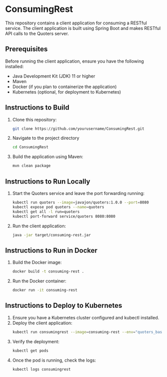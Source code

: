 # ConsumingRest

This repository contains a client application for consuming a RESTful service. The client application is built using Spring Boot and makes RESTful API calls to the Quoters server.

## Prerequisites

Before running the client application, ensure you have the following installed:

- Java Development Kit (JDK) 11 or higher
- Maven
- Docker (if you plan to containerize the application)
- Kubernetes (optional, for deployment to Kubernetes)

## Instructions to Build

1. Clone this repository:
   ```bash
   git clone https://github.com/yourusername/ConsumingRest.git
2. Navigate to the project directory
   ```bash
   cd ConsumingRest
3. Build the application using Maven:
   ```bash
   mvn clean package

## Instructions to Run Locally

1. Start the Quoters service and leave the port forwarding running:
   ```bash
   kubectl run quoters --image=javajon/quoters:1.0.0 --port=8080
   kubectl expose pod quoters --name=quoters
   kubectl get all -l run=quoters
   kubectl port-forward service/quoters 8080:8080
2. Run the client application:
   ```bash
   java -jar target/consuming-rest.jar

## Instructions to Run in Docker
1. Build the Docker image:
   ```bash
   docker build -t consuming-rest .
2. Run the Docker container:
   ```bash
   docker run -it consuming-rest

## Instructions to Deploy to Kubernetes
1. Ensure you have a Kubernetes cluster configured and kubectl installed.
2. Deploy the client application:
   ```bash
   kubectl run consumingrest --image=consuming-rest --env="quoters_base_url=http://quoters:8080"
3. Verify the deployment:
   ```bash
   kubectl get pods
4. Once the pod is running, check the logs:
   ```bash
   kubectl logs consumingrest
  
   

   

